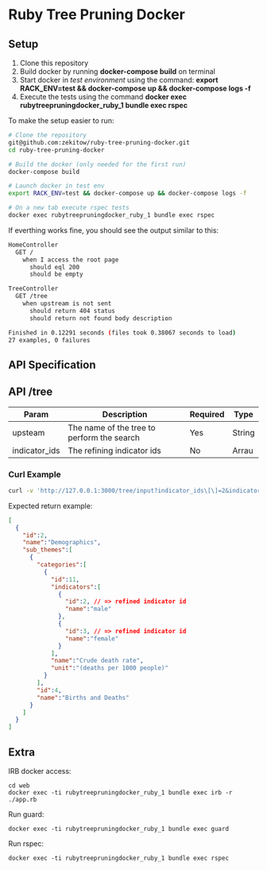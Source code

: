 # Ruby Tree Pruning Docker
## Setup

1. Clone this repository
2. Build docker by running **docker-compose build** on terminal
3. Start docker in *test environment* using the command: **export RACK_ENV=test && docker-compose up && docker-compose logs -f**
4. Execute the tests using the command **docker exec rubytreepruningdocker_ruby_1 bundle exec rspec**

To make the setup easier to run:

```sh
# Clone the repository
git@github.com:zekitow/ruby-tree-pruning-docker.git
cd ruby-tree-pruning-docker

# Build the docker (only needed for the first run)
docker-compose build

# Launch docker in test env
export RACK_ENV=test && docker-compose up && docker-compose logs -f

# On a new tab execute rspec tests
docker exec rubytreepruningdocker_ruby_1 bundle exec rspec
```

If everthing works fine, you should see the output similar to this:

```sh
HomeController
  GET /
    when I access the root page
      should eql 200
      should be empty

TreeController
  GET /tree
    when upstream is not sent
      should return 404 status
      should return not found body description

Finished in 0.12291 seconds (files took 0.38067 seconds to load)
27 examples, 0 failures
```

## API Specification
## API /tree

| Param            | Description                                 | Required  | Type     |
|------------------|---------------------------------------------|-----------|----------|
| upsteam          | The name of the tree to perform the search  | Yes       | String   |
| indicator_ids    | The refining indicator ids                  | No        | Arrau  |

### Curl Example

```sh
curl -v 'http://127.0.0.1:3000/tree/input?indicator_ids\[\]=2&indicator_ids\[\]=3'
```

Expected return example:
```json
[
  {
    "id":2,
    "name":"Demographics",
    "sub_themes":[
      {
        "categories":[
          {
            "id":11,
            "indicators":[
              {
                "id":2, // => refined indicator id
                "name":"male"
              },
              {
                "id":3, // => refined indicator id
                "name":"female"
              }
            ],
            "name":"Crude death rate",
            "unit":"(deaths per 1000 people)"
          }
        ],
        "id":4,
        "name":"Births and Deaths"
      }
    ]
  }
]
```

## Extra

IRB docker access:
```
cd web
docker exec -ti rubytreepruningdocker_ruby_1 bundle exec irb -r ./app.rb
```

Run guard:
```
docker exec -ti rubytreepruningdocker_ruby_1 bundle exec guard
```

Run rspec:
```
docker exec -ti rubytreepruningdocker_ruby_1 bundle exec rspec
```